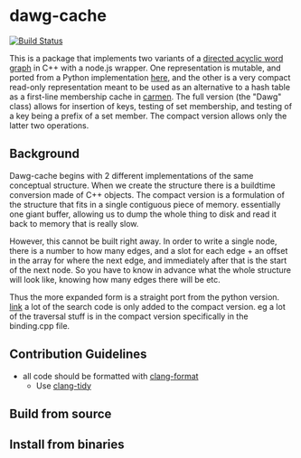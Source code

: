 # dawg-cache

[![Build Status](https://travis-ci.org/mapbox/dawg-cache.svg?branch=master)](https://travis-ci.org/mapbox/dawg-cache)

This is a package that implements two variants of a [directed acyclic word graph](https://en.wikipedia.org/wiki/Deterministic_acyclic_finite_state_automaton) in C++ with a node.js wrapper. One representation is mutable, and ported from a Python implementation [here](https://gist.github.com/smhanov/94230b422c2100ae4218), and the other is a very compact read-only representation meant to be used as an alternative to a hash table as a first-line membership cache in [carmen](https://github.com/mapbox/carmen/). The full version (the "Dawg" class) allows for insertion of keys, testing of set membership, and testing of a key being a prefix of a set member. The compact version allows only the latter two operations.


## Background

Dawg-cache begins with 2 different implementations of the same conceptual structure. When we create the structure there is a buildtime conversion made of C++ objects.
The compact version is a formulation of the structure that fits in a single contiguous piece of memory. essentially one giant buffer, allowing us to dump the whole thing to disk and read it back to memory that is really slow.

However, this cannot be built right away. In order to write a single node, there is a number to how many edges, and a slot for each edge + an offset in the array for where the next edge, and immediately after that is the start of the next node. So you have to know in advance what the whole structure will look like, knowing how many edges there will be etc.

Thus the more expanded form is a straight port from the python version. [link]() a lot of the search code is only added to the compact version. eg a lot of the traversal stuff is in the compact version specifically in the binding.cpp file.

## Contribution Guidelines
* all code should be formatted with [clang-format](https://clang.llvm.org/docs/ClangFormat.html)
    * Use [clang-tidy](https://clang.llvm.org/extra/clang-tidy/)


## Build from source
## Install from binaries
